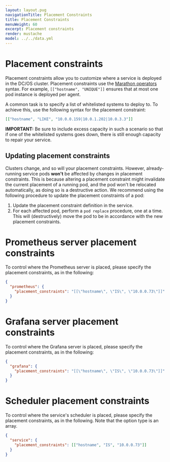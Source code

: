 ```yaml
---
layout: layout.pug
navigationTitle: Placement Constraints
title: Placement Constraints
menuWeight: 60
excerpt: Placement constraints
render: mustache
model: ../../data.yml
---
```


# Placement constraints

Placement constraints allow you to customize where a service is deployed in the DC/OS cluster.
Placement constraints use the [Marathon operators](http://mesosphere.github.io/marathon/docs/constraints.html) syntax.
For example, `[["hostname", "UNIQUE"]]` ensures that at most one pod instance is deployed per agent.

A common task is to specify a list of whitelisted systems to deploy to.
To achieve this, use the following syntax for the placement constraint:

```json
[["hostname", "LIKE", "10.0.0.159|10.0.1.202|10.0.3.3"]]
```

<p class="message--important"><strong>IMPORTANT:</strong> Be sure to include excess capacity in such a scenario so that if one of the whitelisted systems goes down, there is still enough capacity to repair your service.</p>

## Updating placement constraints

Clusters change, and so will your placement constraints.
However, already-running service pods  **won't** be affected by changes in placement constraints.
This is because altering a placement constraint might invalidate the current placement of a running pod, and the pod won't be relocated automatically, as doing so is a destructive action.
We recommend using the following procedure to update the placement constraints of a pod:

1. Update the placement constraint definition in the service.
1. For each affected pod, perform a `pod replace` procedure, one at a time. This will (destructively) move the pod to be in accordance with the new placement constraints.

# Prometheus server placement constraints

To control where the Prometheus server is placed, please specify the placement constraints, as in the following:

```json
{
  "prometheus": {
    "placement_constraints": "[[\"hostname\", \"IS\", \"10.0.0.73\"]]"
  }
}
```

# Grafana server placement constraints

To control where the Grafana server is placed, please specify the placement constraints, as in the following:

```json
{
  "grafana": {
    "placement_constraints": "[[\"hostname\", \"IS\", \"10.0.0.73\"]]"
  }
}
```

# Scheduler placement constraints

To control where the service's scheduler is placed, please specify the placement constraints, as in the following.
Note that the option type is an array.

```json
{
  "service": {
    "placement_constraints": [["hostname", "IS", "10.0.0.73"]]
  }
}
```

